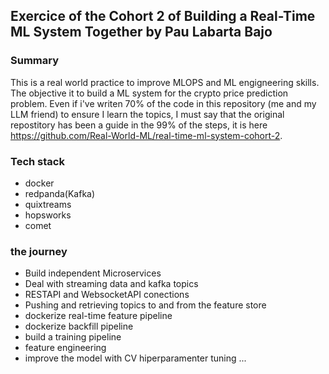 ## Exercice of the Cohort 2 of Building a Real-Time ML System Together by Pau Labarta Bajo 

### Summary
This is a real world practice to improve MLOPS and ML engigneering skills. 
The objective it to build a ML system for the crypto price prediction problem.
Even if i've writen 70% of the code in this repository (me and my LLM friend) to ensure I learn the topics, I must say that the original repostitory has been a guide in the 99% of the steps, it is here https://github.com/Real-World-ML/real-time-ml-system-cohort-2.
  
### Tech stack
- docker
- redpanda(Kafka)
- quixtreams 
- hopsworks 
- comet


### the journey
- Build independent Microservices
- Deal with streaming data and kafka topics
- RESTAPI and WebsocketAPI conections
- Pushing and retrieving topics to and from the feature store
- dockerize real-time feature pipeline
- dockerize backfill pipeline 
- build a training pipeline
- feature engineering
- improve the model with CV hiperparamenter tuning
...


